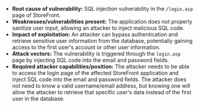 - **Root cause of vulnerability:** SQL injection vulnerability in the `/login.asp` page of StoreFront.
- **Weaknesses/vulnerabilities present:** The application does not properly sanitize user input, allowing an attacker to inject malicious SQL code.
- **Impact of exploitation:** An attacker can bypass authentication and retrieve sensitive user information from the database, potentially gaining access to the first user's account or other user information.
- **Attack vectors:** The vulnerability is triggered through the `login.asp` page by injecting SQL code into the email and password fields.
- **Required attacker capabilities/position:** The attacker needs to be able to access the login page of the affected StoreFront application and inject SQL code into the email and password fields. The attacker does not need to know a valid username/email address, but knowing one will allow the attacker to retrieve that specific user's data instead of the first user in the database.